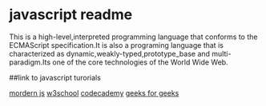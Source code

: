# javascript readme
This is a high-level,interpreted programming language that conforms to the ECMAScript specification.It is also a programing language that is characterized as dynamic,weakly-typed,prototype_base and multi-paradigm.Its one of the core technologies of the World Wide Web.


##link to javascript turorials

[mordern js](https://javascript.info/)
[w3school](https://www.w3schools.com/js/)
[codecademy](https://www.codecademy.com/learn/introduction-to-javascript)
[geeks for geeks](https://www.geeksforgeeks.org/javascript-tutorial/)
